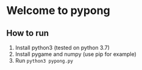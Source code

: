 # Welcome to pypong

## How to run

1. Install python3 (tested on python 3.7)
2. Install pygame and numpy (use pip for example)
3. Run `python3 pypong.py`
